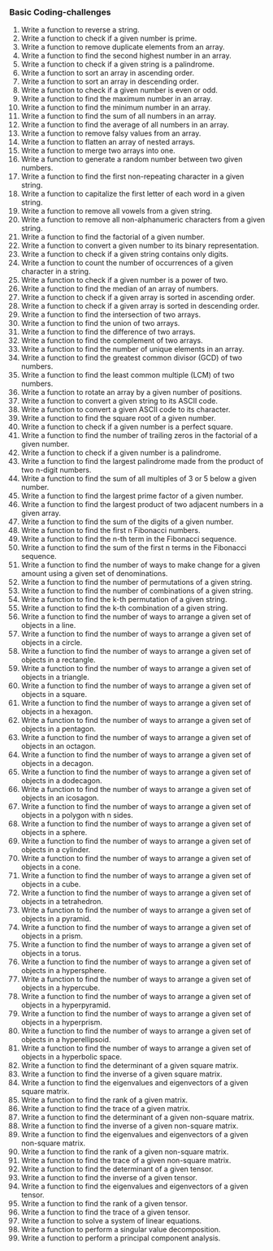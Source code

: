 ### Basic Coding-challenges

1. Write a function to reverse a string.
2. Write a function to check if a given number is prime.
3. Write a function to remove duplicate elements from an array.
4. Write a function to find the second highest number in an array.
5. Write a function to check if a given string is a palindrome.
6. Write a function to sort an array in ascending order.
7. Write a function to sort an array in descending order.
8. Write a function to check if a given number is even or odd.
9. Write a function to find the maximum number in an array.
10. Write a function to find the minimum number in an array.
11. Write a function to find the sum of all numbers in an array.
12. Write a function to find the average of all numbers in an array.
13. Write a function to remove falsy values from an array.
14. Write a function to flatten an array of nested arrays.
15. Write a function to merge two arrays into one.
16. Write a function to generate a random number between two given numbers.
17. Write a function to find the first non-repeating character in a given string.
18. Write a function to capitalize the first letter of each word in a given string.
19. Write a function to remove all vowels from a given string.
20. Write a function to remove all non-alphanumeric characters from a given string.
21. Write a function to find the factorial of a given number.
22. Write a function to convert a given number to its binary representation.
23. Write a function to check if a given string contains only digits.
24. Write a function to count the number of occurrences of a given character in a string.
25. Write a function to check if a given number is a power of two.
26. Write a function to find the median of an array of numbers.
27. Write a function to check if a given array is sorted in ascending order.
28. Write a function to check if a given array is sorted in descending order.
29. Write a function to find the intersection of two arrays.
30. Write a function to find the union of two arrays.
31. Write a function to find the difference of two arrays.
32. Write a function to find the complement of two arrays.
33. Write a function to find the number of unique elements in an array.
34. Write a function to find the greatest common divisor (GCD) of two numbers.
35. Write a function to find the least common multiple (LCM) of two numbers.
36. Write a function to rotate an array by a given number of positions.
37. Write a function to convert a given string to its ASCII code.
38. Write a function to convert a given ASCII code to its character.
39. Write a function to find the square root of a given number.
40. Write a function to check if a given number is a perfect square.
41. Write a function to find the number of trailing zeros in the factorial of a given number.
42. Write a function to check if a given number is a palindrome.
43. Write a function to find the largest palindrome made from the product of two n-digit numbers.
44. Write a function to find the sum of all multiples of 3 or 5 below a given number.
45. Write a function to find the largest prime factor of a given number.
46. Write a function to find the largest product of two adjacent numbers in a given array.
47. Write a function to find the sum of the digits of a given number.
48. Write a function to find the first n Fibonacci numbers.
49. Write a function to find the n-th term in the Fibonacci sequence.
50. Write a function to find the sum of the first n terms in the Fibonacci sequence.
51. Write a function to find the number of ways to make change for a given amount using a given set of denominations.
52. Write a function to find the number of permutations of a given string.
53. Write a function to find the number of combinations of a given string.
54. Write a function to find the k-th permutation of a given string.
55. Write a function to find the k-th combination of a given string.
56. Write a function to find the number of ways to arrange a given set of objects in a line.
57. Write a function to find the number of ways to arrange a given set of objects in a circle.
58. Write a function to find the number of ways to arrange a given set of objects in a rectangle.
59. Write a function to find the number of ways to arrange a given set of objects in a triangle.
60. Write a function to find the number of ways to arrange a given set of objects in a square.
61. Write a function to find the number of ways to arrange a given set of objects in a hexagon.
62. Write a function to find the number of ways to arrange a given set of objects in a pentagon.
63. Write a function to find the number of ways to arrange a given set of objects in an octagon.
64. Write a function to find the number of ways to arrange a given set of objects in a decagon.
65. Write a function to find the number of ways to arrange a given set of objects in a dodecagon.
66. Write a function to find the number of ways to arrange a given set of objects in an icosagon.
67. Write a function to find the number of ways to arrange a given set of objects in a polygon with n sides.
68. Write a function to find the number of ways to arrange a given set of objects in a sphere.
69. Write a function to find the number of ways to arrange a given set of objects in a cylinder.
70. Write a function to find the number of ways to arrange a given set of objects in a cone.
71. Write a function to find the number of ways to arrange a given set of objects in a cube.
72. Write a function to find the number of ways to arrange a given set of objects in a tetrahedron.
73. Write a function to find the number of ways to arrange a given set of objects in a pyramid.
74. Write a function to find the number of ways to arrange a given set of objects in a prism.
75. Write a function to find the number of ways to arrange a given set of objects in a torus.
76. Write a function to find the number of ways to arrange a given set of objects in a hypersphere.
77. Write a function to find the number of ways to arrange a given set of objects in a hypercube.
78. Write a function to find the number of ways to arrange a given set of objects in a hyperpyramid.
79. Write a function to find the number of ways to arrange a given set of objects in a hyperprism.
80. Write a function to find the number of ways to arrange a given set of objects in a hyperellipsoid.
81. Write a function to find the number of ways to arrange a given set of objects in a hyperbolic space.
82. Write a function to find the determinant of a given square matrix.
83. Write a function to find the inverse of a given square matrix.
84. Write a function to find the eigenvalues and eigenvectors of a given square matrix.
85. Write a function to find the rank of a given matrix.
86. Write a function to find the trace of a given matrix.
87. Write a function to find the determinant of a given non-square matrix.
88. Write a function to find the inverse of a given non-square matrix.
89. Write a function to find the eigenvalues and eigenvectors of a given non-square matrix.
90. Write a function to find the rank of a given non-square matrix.
91. Write a function to find the trace of a given non-square matrix.
92. Write a function to find the determinant of a given tensor.
93. Write a function to find the inverse of a given tensor.
94. Write a function to find the eigenvalues and eigenvectors of a given tensor.
95. Write a function to find the rank of a given tensor.
96. Write a function to find the trace of a given tensor.
97. Write a function to solve a system of linear equations.
98. Write a function to perform a singular value decomposition.
99. Write a function to perform a principal component analysis.

